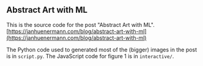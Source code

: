 ## Abstract Art with ML
This is the source code for the post "Abstract Art with ML". [https://janhuenermann.com/blog/abstract-art-with-ml](https://janhuenermann.com/blog/abstract-art-with-ml)

The Python code used to generated most of the (bigger) images in the post is in `script.py`. The JavaScript code for figure 1 is in `interactive/`.
